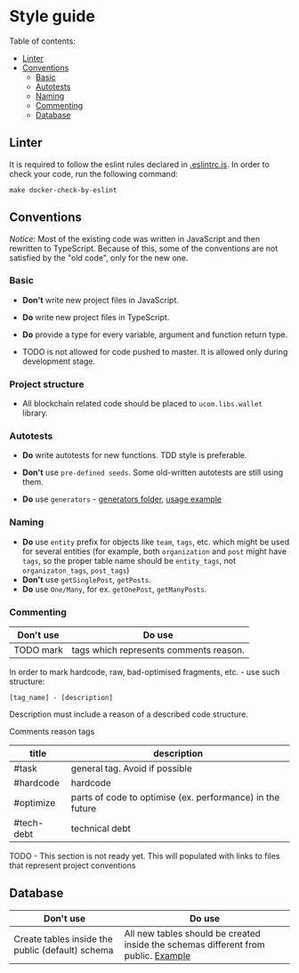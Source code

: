 # Style guide

Table of contents:
* [Linter](#linter)
* [Conventions](#conventions)
    * [Basic](#basic)
    * [Autotests](#autotests)
    * [Naming](#naming)
    * [Commenting](#commenting)
    * [Database](#database)
    


## Linter
It is required to follow the eslint rules declared in [.eslintrc.js](../.eslintrc.js). 
In order to check your code, run the following command:

```
make docker-check-by-eslint
```

## Conventions

*Notice:* Most of the existing code was written in JavaScript and then rewritten to TypeScript.
Because of this, some of the conventions are not satisfied by the "old code", only for the new one.

### Basic
* **Don't** write new project files in JavaScript.
* **Do** write new project files in TypeScript.
* **Do** provide a type for every variable, argument and function return type. 

* TODO is not allowed for code pushed to master. It is allowed only during development stage.

### Project structure
* All blockchain related code should be placed to `ucom.libs.wallet` library.


### Autotests
* **Do** write autotests for new functions. TDD style is preferable.

* **Don't** use `pre-defined seeds`. Some old-written autotests are still using them.
* **Do** use `generators` - [generators folder](../test/generators), [usage example](../test/integration/tags/tags-get.test.ts)

### Naming
* **Do** use `entity` prefix for objects like `team`, `tags`, etc. which might be used for several entities
(for example, both `organization` and `post` might have `tags`, so the proper table name should be `entity_tags`, not
`organizaton_tags`, `post_tags`) 
* **Don't** use `getSinglePost`, `getPosts`.
* **Do** use `One/Many`, for ex. `getOnePost`, `getManyPosts`.

### Commenting

Don't use | Do use
--- | ---
TODO mark | tags which represents comments reason.

In order to mark hardcode, raw, bad-optimised fragments, etc. - use such structure:
```
[tag_name] - [description]
```
Description must include a reason of a described code structure.

Comments reason tags

title | description
--- | ---
#task | general tag. Avoid if possible
#hardcode | hardcode
#optimize | parts of code to optimise (ex. performance) in the future
#tech-debt | technical debt

TODO - This section is not ready yet. This will populated with links to files that represent project conventions

## Database

Don't use | Do use
--- | ---
Create tables inside the public (default) schema | All new tables should be created inside the schemas different from public. [Example](../migrations_knex_monolith/20190401121234-create-table-blockchain-irreversible-traces.js)
